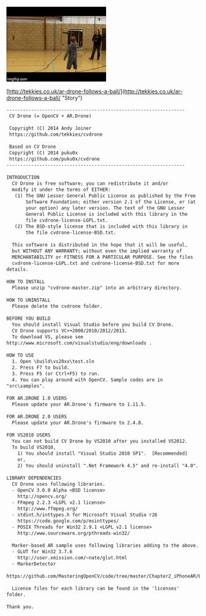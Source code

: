 [![AR.Drone follows a ball](demo.gif)](http://youtu.be/gla5a1qSEDc)

[http://tekkies.co.uk/ar-drone-follows-a-ball/](http://tekkies.co.uk/ar-drone-follows-a-ball/ "Story")

	-----------------------------------------------------------------
	 CV Drone (= OpenCV + AR.Drone)

	 Copyright (C) 2014 Andy Joiner
	 https://github.com/tekkies/cvdrone

	 Based on CV Drone
	 Copyright (C) 2014 puku0x
	 https://github.com/puku0x/cvdrone
	-----------------------------------------------------------------

	INTRODUCTION
	  CV Drone is free software; you can redistribute it and/or
	  modify it under the terms of EITHER:
	   (1) The GNU Lesser General Public License as published by the Free
		   Software Foundation; either version 2.1 of the License, or (at
		   your option) any later version. The text of the GNU Lesser
		   General Public License is included with this library in the
		   file cvdrone-license-LGPL.txt.
	   (2) The BSD-style license that is included with this library in
		   the file cvdrone-license-BSD.txt.

	  This software is distributed in the hope that it will be useful,
	  but WITHOUT ANY WARRANTY; without even the implied warranty of
	  MERCHANTABILITY or FITNESS FOR A PARTICULAR PURPOSE. See the files
	  cvdrone-license-LGPL.txt and cvdrone-license-BSD.txt for more details.

	HOW TO INSTALL
	  Please unzip "cvdrone-master.zip" into an arbitrary directory.

	HOW TO UNINSTALL
	  Please delete the cvdrone folder.

	BEFORE YOU BUILD
	  You should install Visual Studio before you build CV Drone.
	  CV Drone supports VC++2008/2010/2012/2013.
	  To download VS, please see http://www.microsoft.com/visualstudio/eng/downloads .

	HOW TO USE
	  1. Open \build\vs20xx\test.sln
	  2. Press F7 to build.
	  3. Press F5 (or Ctrl+F5) to run.
	  4. You can play around with OpenCV. Sample codes are in "src\samples".

	FOR AR.DRONE 1.0 USERS
	  Please update your AR.Drone's firmware to 1.11.5.

	FOR AR.DRONE 2.0 USERS
	  Please update your AR.Drone's firmware to 2.4.8.

	FOR VS2010 USERS
	  You can not build CV Drone by VS2010 after you installed VS2012.
	  To build VS2010, 
		1) You should install "Visual Studio 2010 SP1".  [Recommended]
		or,
		2) You should uninstall ".Net Framework 4.5" and re-install "4.0".

	LIBRARY DEPENDENCIES
	  CV Drone uses following libraries.
	  - OpenCV 3.0.0 Alpha <BSD license>
		http://opencv.org/
	  - FFmpeg 2.2.3 <LGPL v2.1 license>
		http://www.ffmpeg.org/
	  - stdint.h/inttypes.h for Microsoft Visual Studio r26
		https://code.google.com/p/msinttypes/
	  - POSIX Threads for Win32 2.9.1 <LGPL v2.1 license>
		http://www.sourceware.org/pthreads-win32/

	  Marker-based AR sample uses following libraries adding to the above.
	  - GLUT for Win32 3.7.6
		http://user.xmission.com/~nate/glut.html
	  - MarkerDetector
		https://github.com/MasteringOpenCV/code/tree/master/Chapter2_iPhoneAR/Example_MarkerBasedAR/Example_MarkerBasedAR

	  License files for each library can be found in the 'licenses' folder.

	Thank you.
